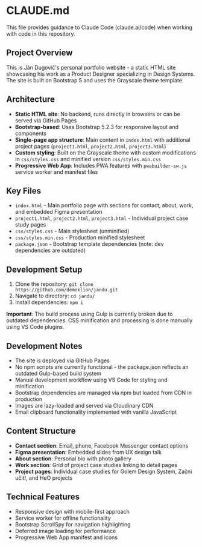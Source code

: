 # CLAUDE.md

This file provides guidance to Claude Code (claude.ai/code) when working with code in this repository.

## Project Overview

This is Ján Dugovič's personal portfolio website - a static HTML site showcasing his work as a Product Designer specializing in Design Systems. The site is built on Bootstrap 5 and uses the Grayscale theme template.

## Architecture

- **Static HTML site**: No backend, runs directly in browsers or can be served via GitHub Pages
- **Bootstrap-based**: Uses Bootstrap 5.2.3 for responsive layout and components
- **Single-page app structure**: Main content in `index.html` with additional project pages (`project1.html`, `project2.html`, `project3.html`)
- **Custom styling**: Built on the Grayscale theme with custom modifications in `css/styles.css` and minified version `css/styles.min.css`
- **Progressive Web App**: Includes PWA features with `pwabuilder-sw.js` service worker and manifest files

## Key Files

- `index.html` - Main portfolio page with sections for contact, about, work, and embedded Figma presentation
- `project1.html`, `project2.html`, `project3.html` - Individual project case study pages
- `css/styles.css` - Main stylesheet (unminified)
- `css/styles.min.css` - Production minified stylesheet
- `package.json` - Bootstrap template dependencies (note: dev dependencies are outdated)

## Development Setup

1. Clone the repository: `git clone https://github.com/demoklion/jandu.git`
2. Navigate to directory: `cd jandu/`
3. Install dependencies: `npm i`

**Important**: The build process using Gulp is currently broken due to outdated dependencies. CSS minification and processing is done manually using VS Code plugins.

## Development Notes

- The site is deployed via GitHub Pages
- No npm scripts are currently functional - the package.json reflects an outdated Gulp-based build system
- Manual development workflow using VS Code for styling and minification
- Bootstrap dependencies are managed via npm but loaded from CDN in production
- Images are lazy-loaded and served via Cloudinary CDN
- Email clipboard functionality implemented with vanilla JavaScript

## Content Structure

- **Contact section**: Email, phone, Facebook Messenger contact options
- **Figma presentation**: Embedded slides from UX design talk
- **About section**: Personal bio with photo gallery
- **Work section**: Grid of project case studies linking to detail pages
- **Project pages**: Individual case studies for Golem Design System, Začni učit!, and HeO projects

## Technical Features

- Responsive design with mobile-first approach
- Service worker for offline functionality
- Bootstrap ScrollSpy for navigation highlighting
- Deferred image loading for performance
- Progressive Web App manifest and icons